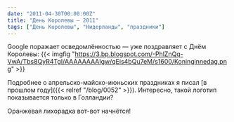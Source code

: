 ```yaml
---
date: "2011-04-30T00:00:00Z"
title: "День Королевы — 2011"
tags: ["День Королевы", "Нидерланды", "праздники"]
---
```


Google поражает осведомлённостью — уже поздравляет с Днём Королевы:
{{< imgfig "https://3.bp.blogspot.com/-PhlZnQq-VwA/Tbs8QyR4TgI/AAAAAAAAIgw/qEis4bQu7eM/s1600/Koninginnedag.png" >}}

<!--more-->

Подробнее о апрельско-майско-июньских праздниках я писал [в прошлом году]({{< relref "/blog/0052" >}}). Интересно, такой логотип показывается только в Голландии?

Оранжевая лихорадка вот-вот начнётся!
